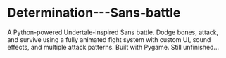 # Determination---Sans-battle
A Python-powered Undertale-inspired Sans battle. Dodge bones, attack, and survive using a fully animated fight system with custom UI, sound effects, and multiple attack patterns. Built with Pygame. Still unfinished...
